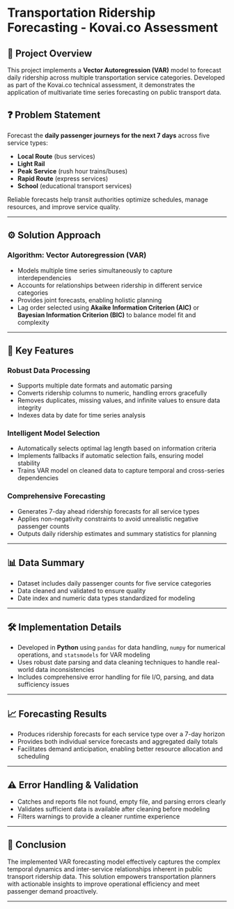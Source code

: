 # Transportation Ridership Forecasting - Kovai.co Assessment

## 📌 Project Overview

This project implements a **Vector Autoregression (VAR)** model to forecast daily ridership across multiple transportation service categories. Developed as part of the Kovai.co technical assessment, it demonstrates the application of multivariate time series forecasting on public transport data.


## ❓ Problem Statement

Forecast the **daily passenger journeys for the next 7 days** across five service types:

- **Local Route** (bus services)  
- **Light Rail**  
- **Peak Service** (rush hour trains/buses)  
- **Rapid Route** (express services)  
- **School** (educational transport services)  

Reliable forecasts help transit authorities optimize schedules, manage resources, and improve service quality.

---

## ⚙️ Solution Approach

### Algorithm: Vector Autoregression (VAR)

- Models multiple time series simultaneously to capture interdependencies  
- Accounts for relationships between ridership in different service categories  
- Provides joint forecasts, enabling holistic planning  
- Lag order selected using **Akaike Information Criterion (AIC)** or **Bayesian Information Criterion (BIC)** to balance model fit and complexity  

---

## 🔑 Key Features

### Robust Data Processing

- Supports multiple date formats and automatic parsing  
- Converts ridership columns to numeric, handling errors gracefully  
- Removes duplicates, missing values, and infinite values to ensure data integrity  
- Indexes data by date for time series analysis  

### Intelligent Model Selection

- Automatically selects optimal lag length based on information criteria  
- Implements fallbacks if automatic selection fails, ensuring model stability  
- Trains VAR model on cleaned data to capture temporal and cross-series dependencies  

### Comprehensive Forecasting

- Generates 7-day ahead ridership forecasts for all service types  
- Applies non-negativity constraints to avoid unrealistic negative passenger counts  
- Outputs daily ridership estimates and summary statistics for planning  

---

## 📊 Data Summary

- Dataset includes daily passenger counts for five service categories  
- Data cleaned and validated to ensure quality  
- Date index and numeric data types standardized for modeling  

---

## 🛠 Implementation Details

- Developed in **Python** using `pandas` for data handling, `numpy` for numerical operations, and `statsmodels` for VAR modeling  
- Uses robust date parsing and data cleaning techniques to handle real-world data inconsistencies  
- Includes comprehensive error handling for file I/O, parsing, and data sufficiency issues  

---

## 📈 Forecasting Results

- Produces ridership forecasts for each service type over a 7-day horizon  
- Provides both individual service forecasts and aggregated daily totals  
- Facilitates demand anticipation, enabling better resource allocation and scheduling  

---

## ⚠️ Error Handling & Validation

- Catches and reports file not found, empty file, and parsing errors clearly  
- Validates sufficient data is available after cleaning before modeling  
- Filters warnings to provide a cleaner runtime experience  

---

## 🚀 Conclusion

The implemented VAR forecasting model effectively captures the complex temporal dynamics and inter-service relationships inherent in public transport ridership data. This solution empowers transportation planners with actionable insights to improve operational efficiency and meet passenger demand proactively.

---


